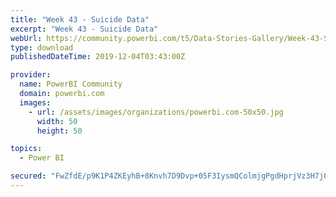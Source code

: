 ```yaml
---
title: "Week 43 - Suicide Data"
excerpt: "Week 43 - Suicide Data"
webUrl: https://community.powerbi.com/t5/Data-Stories-Gallery/Week-43-Suicide-Data/m-p/864856
type: download
publishedDateTime: 2019-12-04T03:43:00Z

provider:
  name: PowerBI Community
  domain: powerbi.com
  images:
    - url: /assets/images/organizations/powerbi.com-50x50.jpg
      width: 50
      height: 50

topics:
  - Power BI

secured: "FwZfdE/p9K1P4ZKEyhB+8Knvh7D9Dvp+05F3IysmQColmjgPgdHprjVz3H7jQVdxzV+OjAYsojgbQsjgKVMF5ODMPAguuEkKdSpWqM7QdyvknPh+Ywovlt/As+wSVHcDc/FFJ8YT9mwwJGpRI51O8jLHh3xkT1JnzS7JTVwAOPuNNGYJ7roctsn4JgnvhcvOFmLjDiqj0BJ+51AKnRzkbXPpn8nKyf0FnWDjmXh8gH/Oo1m4neXUFHhCZy/7zAOa1JEIg/WUAHYSSfRAaucUrFe3qA8Dyit2PgkdV0aJvoaqyoVBJ+4uQxywzSOLFNdR0CVqgC5e05zTP0/UbTjipr2HvBJ9a/IGjommGDOlkfg0y6HJQs9S5HCKXWA+mvWO;ujRULe34gU4vuZySek5IfQ=="
---
```


